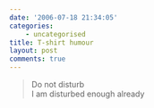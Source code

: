 ```yaml
---
date: '2006-07-18 21:34:05'
categories:
    - uncategorised
title: T-shirt humour
layout: post
comments: true
---
```

> Do not disturb\
>  I am disturbed enough already
